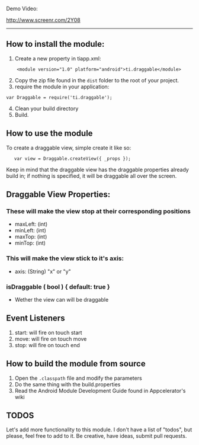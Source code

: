 Demo Video:

http://www.screenr.com/2Y08

---

## How to install the module:

1. Create a new property in tiapp.xml:

```
    <module version="1.0" platform="android">ti.draggable</module>
```

2. Copy the zip file found in the ```dist``` folder to the root of your project.
3. require the module in your application:

```
var Draggable = require('ti.draggable');
```

4. Clean your build directory
5. Build.

## How to use the module
To create a draggable view, simple create it like so:

```
   var view = Draggable.createView({ _props });
```

Keep in mind that the draggable view has the draggable properties already build in; if nothing is specified, it will be draggable all over the screen.

## Draggable View Properties:

### These will make the view stop at their corresponding positions

* maxLeft: (int)
* minLeft: (int)
* maxTop: (int)
* minTop: (int)

### This will make the view stick to it's axis:

* axis: (String) "x" or "y"

### isDraggable ( bool ) { default: true }

* Wether the view can will be draggable

## Event Listeners

1. start: will fire on touch start
2. move: will fire on touch move
3. stop: will fire on touch end


## How to build the module from source
1. Open the ```.classpath``` file and modify the parameters
2. Do the same thing with the build.properties
3. Read the Android Module Development Guide found in Appcelerator's wiki

## TODOS
Let's add more functionality to this module. I don't have a list of "todos", but please, feel free to add to it. Be creative, have ideas, submit pull requests.